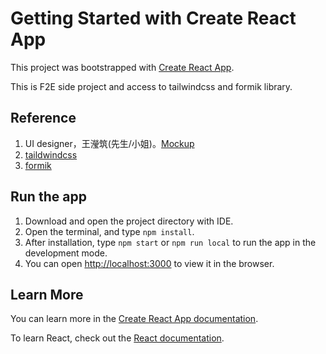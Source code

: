 # Getting Started with Create React App

This project was bootstrapped with [Create React App](https://github.com/facebook/create-react-app).

This is F2E side project and access to tailwindcss and formik library.

## Reference

1. UI designer，王瀅筑(先生/小姐)。[Mockup](https://xd.adobe.com/spec/b7c81880-bcab-4f71-641c-60dce629bde0-c1f9/)
2. [taildwindcss](https://tailwindcss.com/)
3. [formik](https://formik.org/)

## Run the app

1. Download and open the project directory with IDE.
2. Open the terminal, and type `npm install`.
3. After installation, type `npm start` or `npm run local` to run the app in the development mode.
4. You can open [http://localhost:3000](http://localhost:3000) to view it in the browser.

## Learn More

You can learn more in the [Create React App documentation](https://facebook.github.io/create-react-app/docs/getting-started).

To learn React, check out the [React documentation](https://reactjs.org/).
